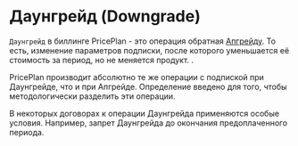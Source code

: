 # Даунгрейд \(Downgrade\)

`Даунгрейд` в биллинге PricePlan - это операция обратная [Апгрейду](subscription_upgrade.md). То есть, изменение параметров подписки, после которого уменьшается её стоимость за период, но не меняется продукт. .

PricePlan производит абсолютно те же операции с подпиской при Даунгрейде, что и при Апгрейде. Определение введено для того, чтобы методологически разделить эти операции.

В некоторых договорах к операции Даунгрейда применяются особые условия. Например, запрет Даунгрейда до окончания предоплаченного периода.

